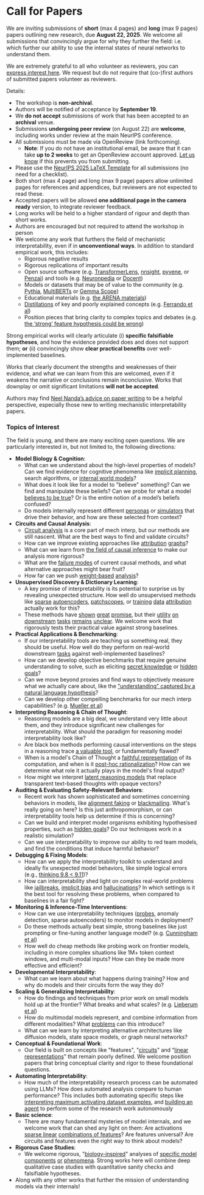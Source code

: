 # Call for Papers
We are inviting submissions of **short** (max 4 pages) and **long** (max 9 pages) papers outlining new research, due **August 22, 2025**. We welcome all submissions that convincingly argue for why they further the field: i.e. which further our ability to use the internal states of neural networks to understand them. 

We are extremely grateful to all who volunteer as reviewers, you can [express interest here](https://www.google.com/url?q=https://docs.google.com/forms/d/e/1FAIpQLSdiw1SJllzoTz_nqzDTzTOGb9DV3W_truQyh-WvYj_QGIi7Mg/viewform?usp%3Ddialog&sa=D&source=editors&ust=1752629614614809&usg=AOvVaw2XHZrCU5r6Hqs0Hgl1dzFN). We request but do not require that (co-)first authors of submitted papers volunteer as reviewers. 

Details: 
* The workshop is **non-archival**.
* Authors will be notified of acceptance by **September 19**.
* We **do not accept** submissions of work that has been accepted to an **archival** venue.
* Submissions **undergoing peer review** (on August 22) are **welcome**, including works under review at the main NeurIPS conference.
* All submissions must be made via OpenReview (link forthcoming).
  * **Note**: If you do not have an institutional email, be aware that it can take **up to 2 weeks** to get an OpenReview account approved. [Let us know](mailto:neurips2025@mechinterpworkshop.com) if this prevents you from submitting.
* Please use the [NeurIPS 2025 LaTeX Template](https://www.google.com/url?q=https://media.neurips.cc/Conferences/NeurIPS2025/Styles.zip&sa=D&source=editors&ust=1752629614616422&usg=AOvVaw2cpRGA8Qd8dgaqZg3oE3Lx) for all submissions (no need for a checklist).
* Both short (max 4 page) and long (max 9 page) papers allow unlimited pages for references and appendices, but reviewers are not expected to read these.
* Accepted papers will be allowed **one additional page in the camera ready** version, to integrate reviewer feedback.
* Long works will be held to a higher standard of rigour and depth than short works.
* Authors are encouraged but not required to attend the workshop in person
* We welcome any work that furthers the field of mechanistic interpretability, even if in **unconventional ways**. In addition to standard empirical work, this includes:
  * Rigorous negative results
  * Rigorous replications of important results
  * Open source software (e.g. [TransformerLens](https://www.google.com/url?q=https://github.com/neelnanda-io/TransformerLens&sa=D&source=editors&ust=1752629614617658&usg=AOvVaw1LksZkqQ0S4hkol5WPabbL), [nnsight](https://www.google.com/url?q=https://github.com/ndif-team/nnsight&sa=D&source=editors&ust=1752629614617743&usg=AOvVaw1y-FdVwl3zCfSKPCSB4tt4), [pyvene](https://www.google.com/url?q=https://github.com/stanfordnlp/pyvene/tree/main/pyvene/models/mlp&sa=D&source=editors&ust=1752629614617863&usg=AOvVaw2M6-DBjYKmnwdsaaRENk0g), or [Penzai](https://www.google.com/url?q=https://github.com/google-deepmind/penzai&sa=D&source=editors&ust=1752629614617961&usg=AOvVaw3rQFwi8PBIvG733Is8aXi-)) and tools (e.g. [Neuronpedia](https://www.google.com/url?q=http://neuronpedia.org&sa=D&source=editors&ust=1752629614618060&usg=AOvVaw15PVkyx-DSpa9aKP3ah-7r) or [Docent](https://www.google.com/url?q=https://transluce.org/introducing-docent&sa=D&source=editors&ust=1752629614618156&usg=AOvVaw17QL9fAuAImWVMRsIwgtUd))
  * Models or datasets that may be of value to the community (e.g. [Pythia](https://www.google.com/url?q=https://arxiv.org/abs/2304.01373&sa=D&source=editors&ust=1752629614618359&usg=AOvVaw36pmPRDteZL8e42YlIvl5G), [MultiBERTs](https://www.google.com/url?q=https://arxiv.org/abs/2106.16163&sa=D&source=editors&ust=1752629614618437&usg=AOvVaw1z1QAQxvJV4I3t5r71wgyu) or [Gemma Scope](https://www.google.com/url?q=https://arxiv.org/abs/2408.05147&sa=D&source=editors&ust=1752629614618520&usg=AOvVaw2vnQby-wJgLTNU6VHHXkCV))
  * Educational materials (e.g. [the ARENA materials](https://www.google.com/url?q=https://arena3-chapter1-transformer-interp.streamlit.app/&sa=D&source=editors&ust=1752629614618699&usg=AOvVaw2HrmdX4qw7KZAN2q9EjarH))
  * [Distillations](https://www.google.com/url?q=https://distill.pub/2017/research-debt/&sa=D&source=editors&ust=1752629614618814&usg=AOvVaw2yB34TC1-XDaanb-A9px50) of key and poorly explained concepts (e.g. [Ferrando et al](https://www.google.com/url?q=https://arxiv.org/abs/2405.00208&sa=D&source=editors&ust=1752629614618961&usg=AOvVaw3ONIcmWM3oID37wgHlByUH))
  * Position pieces that bring clarity to complex topics and debates (e.g. [the ‘strong’ feature hypothesis could be wrong](https://www.google.com/url?q=https://www.alignmentforum.org/posts/tojtPCCRpKLSHBdpn/the-strong-feature-hypothesis-could-be-wrong&sa=D&source=editors&ust=1752629614619236&usg=AOvVaw1bIImnda7ZugcE1U_ErnmX))

Strong empirical works will clearly articulate (i) **specific falsifiable hypotheses**, and how the evidence provided does and does not support them; **or** (ii) convincingly show **clear practical benefits** over well-implemented baselines. 

Works that clearly document the strengths and weaknesses of their evidence, and what we can learn from this are welcomed, even if it weakens the narrative or conclusions remain inconclusive. Works that downplay or omit significant limitations **will not be accepted**. 

Authors may find [Neel Nanda’s advice on paper writing](https://www.google.com/url?q=https://www.alignmentforum.org/posts/eJGptPbbFPZGLpjsp/highly-opinionated-advice-on-how-to-write-ml-papers&sa=D&source=editors&ust=1752629614620266&usg=AOvVaw3t0sM6mdDIJ5__I3rSsUI0) to be a helpful perspective, especially those new to writing mechanistic interpretability papers. 
### Topics of Interest
The field is young, and there are many exciting open questions. We are particularly interested in, but not limited to, the following directions: 
* **Model Biology & Cognition**:
  * What can we understand about the high-level properties of models? Can we find evidence for cognitive phenomena like [implicit planning](https://www.google.com/url?q=https://transformer-circuits.pub/2025/attribution-graphs/biology.html%23dives-poems&sa=D&source=editors&ust=1752629614621032&usg=AOvVaw2jsLHgL8d-sxX339oWsbGZ), search algorithms, or [internal world models](https://www.google.com/url?q=https://arxiv.org/abs/2210.13382&sa=D&source=editors&ust=1752629614621159&usg=AOvVaw2_xWSembTYwK6mhkIfRhXq)?
  * What does it look like for a model to "believe" something? Can we find and manipulate these beliefs? Can we probe for what a model [believes to be true](https://www.google.com/url?q=https://arxiv.org/abs/2310.06824&sa=D&source=editors&ust=1752629614621424&usg=AOvVaw1lBWHWRUEXxxvqWCyd9kcj)? Or is the entire notion of a model’s beliefs confused?
  * Do models internally represent different [personas](https://www.google.com/url?q=https://arxiv.org/abs/2406.12094&sa=D&source=editors&ust=1752629614621641&usg=AOvVaw3FgAg_E2FxScVHhCWT4TS7) or [simulators](https://www.google.com/url?q=https://www.nature.com/articles/s41586-023-06647-8&sa=D&source=editors&ust=1752629614621741&usg=AOvVaw1CvK1nIPZbnMT_vtWkuR17) that drive their behavior, and how are these selected from context?
* **Circuits and Causal Analysis**:
  * [Circuit analysis](https://www.google.com/url?q=https://distill.pub/2020/circuits/zoom-in/&sa=D&source=editors&ust=1752629614622007&usg=AOvVaw1sKA_d4G94sJH3e0rEz3M4) is a core part of mech interp, but our methods are still nascent. What are the best ways to find and validate circuits?
  * How can we improve existing approaches like [attribution](https://www.google.com/url?q=https://arxiv.org/abs/2406.11944&sa=D&source=editors&ust=1752629614622314&usg=AOvVaw1tcI_q8pGwSgAVBy3YwXIj) [graphs](https://www.google.com/url?q=https://transformer-circuits.pub/2025/attribution-graphs/methods.html&sa=D&source=editors&ust=1752629614622432&usg=AOvVaw00NYZZjRqXs7MDaNo-PIZJ)?
  * What can we learn from [the field of causal inference](https://www.google.com/url?q=https://arxiv.org/abs/2407.04690&sa=D&source=editors&ust=1752629614622606&usg=AOvVaw2hkORTDWmAJYM1hVraBj3-) to make our analysis more rigorous?
  * What are the [failure modes](https://www.google.com/url?q=https://arxiv.org/abs/2307.15771&sa=D&source=editors&ust=1752629614622779&usg=AOvVaw16hea0V0_eqemqSDgUlMDc) of current causal methods, and what alternative approaches might bear fruit?
  * How far can we push [weight-based](https://www.google.com/url?q=https://arxiv.org/abs/2301.05217&sa=D&source=editors&ust=1752629614622984&usg=AOvVaw0yjABOPgwd6gd8SmMLPK9K) [analysis](https://www.google.com/url?q=https://arxiv.org/abs/2410.08417&sa=D&source=editors&ust=1752629614623057&usg=AOvVaw2qexFxXa2uguahN9-oyqIW)?
* **Unsupervised Discovery & Dictionary Learning**:
  * A key promise of interpretability is its potential to surprise us by revealing unexpected structure. How well do unsupervised methods like [sparse](https://www.google.com/url?q=https://arxiv.org/abs/2103.15949&sa=D&source=editors&ust=1752629614623413&usg=AOvVaw2EUfpCF9GYObfZ-Cvrn1VJ) [autoencoders](https://www.google.com/url?q=https://transformer-circuits.pub/2023/monosemantic-features&sa=D&source=editors&ust=1752629614623509&usg=AOvVaw2nevQvZyXtklONkOvRTnpy), [patch](https://www.google.com/url?q=https://arxiv.org/abs/2401.06102&sa=D&source=editors&ust=1752629614623577&usg=AOvVaw0uAq34W8ufzaF9fDYi_Son)[scopes](https://www.google.com/url?q=https://arxiv.org/abs/2403.10949v2&sa=D&source=editors&ust=1752629614623640&usg=AOvVaw35tgIs-n4eTtaB9n_RphMs), or [training](https://www.google.com/url?q=https://proceedings.mlr.press/v70/koh17a?ref%3Dhttps://githubhelp.com&sa=D&source=editors&ust=1752629614623733&usg=AOvVaw0vS_kGwsSR2e9K4M3g8Fju) [data](https://www.google.com/url?q=https://arxiv.org/abs/2308.03296&sa=D&source=editors&ust=1752629614623805&usg=AOvVaw0q8MJDdi7jK333sX-vyID-) [attribution](https://www.google.com/url?q=https://arxiv.org/abs/2205.11482&sa=D&source=editors&ust=1752629614623880&usg=AOvVaw3xGEmObbmCs0w1h15fR2JM) actually work for this?
  * These methods have [shown](https://www.google.com/url?q=https://transformer-circuits.pub/2024/scaling-monosemanticity/index.html&sa=D&source=editors&ust=1752629614624071&usg=AOvVaw1XjDAqsvkoHHWhIU3O9M07) [great](https://www.google.com/url?q=https://transformer-circuits.pub/2025/attribution-graphs/biology.html&sa=D&source=editors&ust=1752629614624166&usg=AOvVaw3e5-4_i-v1ydoGxpEjOKdP) [promise](https://www.google.com/url?q=https://arxiv.org/abs/2503.10965&sa=D&source=editors&ust=1752629614624235&usg=AOvVaw25phBl-Gfju208inVkdY67), but their [utility](https://www.google.com/url?q=https://arxiv.org/abs/2502.16681&sa=D&source=editors&ust=1752629614624320&usg=AOvVaw0jAfjINcwppFcnpHGGxZfN) [on](https://www.google.com/url?q=https://www.tilderesearch.com/blog/sieve&sa=D&source=editors&ust=1752629614624394&usg=AOvVaw1WxaK4iXUfSjHBVn5ve_fd) [downstream](https://www.google.com/url?q=https://arxiv.org/abs/2501.17148&sa=D&source=editors&ust=1752629614624471&usg=AOvVaw00sQD_-TCsTrx9U2HozDYk) [tasks](https://www.google.com/url?q=https://transformer-circuits.pub/2024/features-as-classifiers/index.html&sa=D&source=editors&ust=1752629614624563&usg=AOvVaw3Ug-nRI-G1JcRRrJ1HqoIG) [remains](https://www.google.com/url?q=https://arxiv.org/abs/2502.04382&sa=D&source=editors&ust=1752629614624649&usg=AOvVaw0hizkihWj0ySr2QvphmHdM) [unclear](https://www.google.com/url?q=https://www.alignmentforum.org/posts/4uXCAJNuPKtKBsi28/negative-results-for-saes-on-downstream-tasks&sa=D&source=editors&ust=1752629614624760&usg=AOvVaw1yOvpmD6Rbcn5GU0mzbmJB). We welcome work that rigorously tests their practical value against strong baselines.
* **Practical Applications & Benchmarking**:
  * If our interpretability tools are teaching us something real, they should be useful. How well do they perform on real-world downstream [tasks](https://www.google.com/url?q=https://www.lesswrong.com/posts/wGRnzCFcowRCrpX4Y/downstream-applications-as-validation-of-interpretability&sa=D&source=editors&ust=1752629614625246&usg=AOvVaw17Ysf98_A8dnQKlYhB94HM) against well-implemented baselines?
  * How can we develop objective benchmarks that require genuine understanding to solve, such as eliciting [secret knowledge](https://www.google.com/url?q=https://arxiv.org/abs/2505.14352&sa=D&source=editors&ust=1752629614625519&usg=AOvVaw0Vmxj7dKNZqICz8pFhbesN) or [hidden goals](https://www.google.com/url?q=https://arxiv.org/abs/2503.10965&sa=D&source=editors&ust=1752629614625602&usg=AOvVaw0rfTy4Pus4ZujFg1XysolO)?
  * Can we move beyond proxies and find ways to objectively measure what we actually care about, like the ["understanding" captured by a natural language hypothesis](https://www.google.com/url?q=https://arxiv.org/abs/2502.04382&sa=D&source=editors&ust=1752629614625873&usg=AOvVaw3HKRTFRrJ1EDwEifenOWkY)?
  * Can we develop other compelling benchmarks for our mech interp capabilities? (e.g. [Mueller et al](https://www.google.com/url?q=https://arxiv.org/abs/2504.13151&sa=D&source=editors&ust=1752629614626071&usg=AOvVaw1aXC2f0O2g9z82xLCswLr7))
* **Interpreting Reasoning & Chain of Thought**:
  * Reasoning models are a big deal, we understand very little about them, and they introduce significant new challenges for interpretability. What should the paradigm for reasoning model interpretability look like?
  * Are black box methods performing causal interventions on the steps in a reasoning trace [a valuable tool](https://www.google.com/url?q=https://arxiv.org/abs/2506.19143&sa=D&source=editors&ust=1752629614626633&usg=AOvVaw0F2vL2NXNgzO8okSJ2owen), or fundamentally flawed?
  * When is a model's Chain of Thought a [faithful representation](https://www.google.com/url?q=https://arxiv.org/abs/2305.04388&sa=D&source=editors&ust=1752629614626824&usg=AOvVaw14_I70XDuFSBbnR34C_C1a) of its computation, and when is it [post-hoc rationalization](https://www.google.com/url?q=https://arxiv.org/abs/2503.08679&sa=D&source=editors&ust=1752629614626955&usg=AOvVaw2HIMjIyRUnhXuYlgxNxOBZ)? How can we determine what role it actually plays in the model's final output?
  * How might we interpret [latent reasoning models](https://www.google.com/url?q=https://arxiv.org/abs/2412.06769&sa=D&source=editors&ust=1752629614627179&usg=AOvVaw0OVOVExT4NdjvbUfUDWObo) that replace transparent text-based thoughts with opaque vectors?
* **Auditing & Evaluating Safety-Relevant Behaviors**:
  * Recent work has shown sophisticated and sometimes concerning behaviors in models, like [alignment faking](https://www.google.com/url?q=https://arxiv.org/abs/2412.14093&sa=D&source=editors&ust=1752629614627567&usg=AOvVaw3uajyFAXg92MJPoWm36trD) or [blackmailing](https://www.google.com/url?q=https://www.anthropic.com/research/agentic-misalignment&sa=D&source=editors&ust=1752629614627674&usg=AOvVaw3F4Sn9dBsZJcrwH5DIbq83). What's really going on here? Is this just anthropomorphism, or can interpretability tools help us determine if this is concerning?
  * Can we build and interpret model organisms exhibiting hypothesised properties, such as [hidden goals](https://www.google.com/url?q=https://arxiv.org/abs/2503.10965&sa=D&source=editors&ust=1752629614628014&usg=AOvVaw2OMxRfg3zrSLZPwZRx6yE8)? Do our techniques work in a realistic simulation?
  * Can we use interpretability to improve our ability to red team models, and find the conditions that induce harmful behavior?
* **Debugging & Fixing Models**:
  * How can we apply the interpretability toolkit to understand and ideally fix unexpected model behaviors, like simple logical errors (e.g., [thinking 9.8 < 9.11](https://www.google.com/url?q=https://transluce.org/observability-interface&sa=D&source=editors&ust=1752629614628593&usg=AOvVaw1-iTZ5Z5pa_M6dwbGaPPUp))?
  * How can interpretability shed light on complex real-world problems like [jailbreaks](https://www.google.com/url?q=https://transformer-circuits.pub/2025/attribution-graphs/biology.html%23dives-jailbreak&sa=D&source=editors&ust=1752629614628803&usg=AOvVaw1mUeoI00xAyiDY6ZgkDLsT), [implicit bias](https://www.google.com/url?q=https://arxiv.org/abs/2506.10922&sa=D&source=editors&ust=1752629614628886&usg=AOvVaw11oX4rw2ZIAJ9I1d5nKziu) and [hallucinations](https://www.google.com/url?q=https://arxiv.org/abs/2411.14257&sa=D&source=editors&ust=1752629614628967&usg=AOvVaw1tb7d6W8Hk5mAJmp7ac1hQ)? In which settings is it the best tool for resolving these problems, when compared to baselines in a fair fight?
* **Monitoring & Inference-Time Interventions**:
  * How can we use interpretability techniques ([probes](https://www.google.com/url?q=https://arxiv.org/abs/2102.12452&sa=D&source=editors&ust=1752629614629372&usg=AOvVaw1tmR2a7tVUB29En62EMbAM), anomaly detection, sparse autoencoders) to monitor models in deployment?
  * Do these methods actually beat simple, strong baselines like just prompting or fine-tuning another language model? (e.g. [Cunningham et al](https://www.google.com/url?q=https://alignment.anthropic.com/2025/cheap-monitors/&sa=D&source=editors&ust=1752629614629695&usg=AOvVaw073wmWFC6UtUOD7McODrUy))
  * How well do cheap methods like probing work on frontier models, including in more complex situations like 1M+ token context windows, and multi-modal inputs? How can they be made more effective and efficient?
* **Developmental Interpretability**:
  * What can we learn about what happens during training? How and why do models and their circuits form the way they do?
* **Scaling & Generalizing Interpretability**:
  * How do findings and techniques from prior work on small models hold up at the frontier? What breaks and what scales? (e.g. [Lieberum et al](https://www.google.com/url?q=https://arxiv.org/abs/2307.09458&sa=D&source=editors&ust=1752629614630546&usg=AOvVaw0Oct6Q0PcFcKZ3gL2GBzEE))
  * How do multimodal models represent, and combine information from different modalities? What [problems](https://www.google.com/url?q=https://openreview.net/pdf?id%3DVUhRdZp8ke&sa=D&source=editors&ust=1752629614630768&usg=AOvVaw3fShlmY4K8kMehBItZ0Wqh) can this introduce?
  * What can we learn by interpreting alternative architectures like diffusion models, state space models, or graph neural networks?
* **Conceptual & Foundational Work**:
  * Our field is built on concepts like "features", "[circuits](https://www.google.com/url?q=https://distill.pub/2020/circuits/zoom-in/&sa=D&source=editors&ust=1752629614631228&usg=AOvVaw3UookcJEdWY4AP2L8nKXVM)" and “[linear representations](https://www.google.com/url?q=https://transformer-circuits.pub/2024/july-update/index.html%23linear-representations&sa=D&source=editors&ust=1752629614631354&usg=AOvVaw1qRata8v84pYa6RQrPKKnZ)” that remain poorly defined. We welcome position papers that bring conceptual clarity and rigor to these foundational questions.
* **Automating Interpretability**:
  * How much of the interpretability research process can be automated using LLMs? How does automated analysis compare to human performance? This includes both automating specific steps like [interpreting maximum activating dataset examples](https://www.google.com/url?q=https://openaipublic.blob.core.windows.net/neuron-explainer/paper/index.html&sa=D&source=editors&ust=1752629614631957&usg=AOvVaw2zPxevoMfC60QjM6CQRpHv), and [building an agent](https://www.google.com/url?q=https://arxiv.org/abs/2404.14394&sa=D&source=editors&ust=1752629614632058&usg=AOvVaw0sBbrARXAmXCuaj-lpFseO) to perform some of the research work autonomously
* **Basic science**:
  * There are many fundamental mysteries of model internals, and we welcome work that can shed any light on them: Are activations [sparse linear](https://www.google.com/url?q=https://arxiv.org/abs/1601.03764&sa=D&source=editors&ust=1752629614632470&usg=AOvVaw0nYBw6P8gHG97WRgXAnihi) [combinations of features](https://www.google.com/url?q=https://transformer-circuits.pub/2022/toy_model/index.html&sa=D&source=editors&ust=1752629614632582&usg=AOvVaw12ONgUnJ8XwFkNxeYATAJp)? Are features universal? Are circuits and features even the right way to think about models?
* **Rigorous Case Studies**:
  * We welcome rigorous, "[biology-inspired](https://www.google.com/url?q=https://distill.pub/2020/circuits/curve-circuits/&sa=D&source=editors&ust=1752629614632986&usg=AOvVaw0iwxSM-i3o5P__9OYN7hjv)" analyses of [specific model](https://www.google.com/url?q=https://arxiv.org/abs/2310.04625&sa=D&source=editors&ust=1752629614633080&usg=AOvVaw31ADpuuzovnnd28He6iFVY) [components](https://www.google.com/url?q=https://transformer-circuits.pub/2024/scaling-monosemanticity/index.html&sa=D&source=editors&ust=1752629614633178&usg=AOvVaw3zC8Mql7Thwhwb59Z_vnbW) [or](https://www.google.com/url?q=https://arxiv.org/abs/2305.01610&sa=D&source=editors&ust=1752629614633247&usg=AOvVaw35PtMeR3HMiLJnhyUXICrI) [phenomena](https://www.google.com/url?q=https://arxiv.org/abs/2306.09346&sa=D&source=editors&ust=1752629614633326&usg=AOvVaw1tRSBWr_05YJzlfBNkEuu7). Strong works here will combine deep qualitative case studies with quantitative sanity checks and falsifiable hypotheses.
* Along with any other works that further the mission of understanding models via their internals!